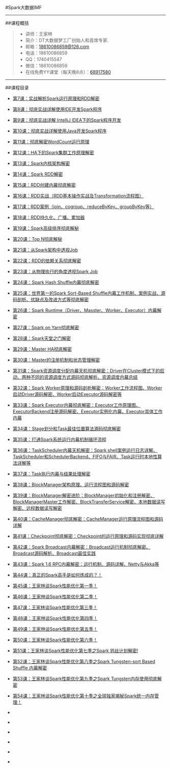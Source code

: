 #Spark大数据IMF

------

##课程概括 
> *  讲师：王家林
> *  简介：DT大数据梦工厂创始人和首席专家.
> *  邮箱：18610086859@126.com
> *  电话：18610086859
> *  QQ：1740415547
> *  微信：18610086859
> * 在线免费YY课堂（每天晚8点）：[68917580](http://www.yy.com/68917580)

------

##课程目录

* [第7课：实战解析Spark运行原理和RDD解密](blog/0007.md)
* [第8课：彻底实战详解使用IDE开发Spark程序](blog/0008.md)
* [第9课：彻底实战详解 IntelliJ IDEA下的Spark程序开发](blog/0009.md)
* [第10课：彻底实战详解使用Java开发Spark程序](blog/0010.md)
* [第11课：彻底解密WordCount运行原理](blog/0011.md)
* [第12课：HA下的Spark集群工作原理解密](blog/0012.md)

* [第13课：Spark内核架构解密](blog/0013.md)
* [第14课：Spark RDD解密](blog/0014.md)
* [第15课：RDD创建内幕彻底解密](blog/0015.md)
* [第16课：RDD实战（RDD基本操作实战及Transformation流程图）](blog/0016.md)
* [第17课：RDD案例（join、cogroup、reduceByKey、groupByKey等）](blog/0017.md)
* [第18课：RDD持久化、广播、累加器](blog/0018.md)
* [第19课：Spark高级排序彻底解秘](blog/0019.md)
* [第20课：Top N彻底解秘](blog/0020.md)
* [第21课：从Spark架构中透视Job](blog/0021.md)
* [第22课：RDD的依赖关系彻底解密](blog/0022.md)
* [第23课：从物理执行的角度透视Spark Job](blog/0023.md)
* [第24课：Spark Hash Shuffle内幕彻底解密](blog/0024.md)
* [第25课：世界第一的Spark Sort-Based Shuffle内幕工作机制、案例实战、源码剖析、优缺点及改进方式等彻底解密](blog/0025.md)
* [第26课：Spark Runtime（Driver、Masster、Worker、Executor）内幕解密](blog/0026.md)
* [第27课：Spark on Yarn彻底解密](blog/0027.md)
* [第28课：Spark天堂之门解密](blog/0028.md)
* [第29课：Master HA彻底解密](blog/0029.md)
* [第30课：Master的注册机制和状态管理解密](blog/0030.md)
* [第31课：Spark资源调度分配内幕天机彻底解密：Driver在Cluster模式下的启动、两种不同的资源调度方式源码彻底解析、资源调度内幕总结](blog/0031.md)
* [第32课：Spark Worker原理和源码剖析解密：Worker工作流程图、Worker启动Driver源码解密、Worker启动Executor源码解密等](blog/0032.md)
* [第33课：Spark Executor内幕彻底解密：Executor工作原理图、ExecutorBackend注册源码解密、Executor实例化内幕、Executor具体工作内幕](blog/0033.md)
* [第34课：Stage划分和Task最佳位置算法源码彻底解密](blog/0034.md)
* [第35课：打通Spark系统运行内幕机制循环流程](blog/0035.md)
* [第36课：TaskScheduler内幕天机解密：Spark shell案例运行日志详解、TaskScheduler和SchedulerBackend、FIFO与FAIR、Task运行时本地性算法详解等](blog/0036.md)
* [第37课：Task执行内幕与结果处理解密](blog/0037.md)
* [第38课：BlockManager架构原理、运行流程图和源码解密](blog/0038.md)
* [第39课：BlockManager解密进阶：BlockManager初始化和注册解密、BlockManagerMaster工作解密、BlockTransferService解密、本地数据读写解密、远程数据读写解密](blog/0039.md)
* [第40课：CacheManager彻底解密：CacheManager运行原理流程图和源码详解](blog/0040.md)
* [第41课：Checkpoint彻底解密：Checkpoint的运行原理和源码实现彻底详解](blog/0041.md)
* [第42课：Spark Broadcast内幕解密：Broadcast运行机制彻底解密、Broadcast源码解析、Broadcast最佳实践](blog/0042.md)
* [第43课：Spark 1.6 RPC内幕解密：运行机制、源码详解、Netty与Akka等](blog/0043.md)

* [第44课：真正的Spark高手是如何炼成的？！](blog/0044.md)
* [第45课：王家林谈Spark性能优化第一季！](blog/0045.md)
* [第46课：王家林谈Spark性能优化第二季！](blog/0046.md)
* [第47课：王家林谈Spark性能优化第三季！](blog/0047.md)
* [第48课：王家林谈Spark性能优化第四季！](blog/0048.md)
* [第49课：王家林谈Spark性能优化第五季！](blog/0049.md)
* [第50课：王家林谈Spark性能优化第六季！](blog/0050.md)
* [第51课：王家林谈Spark性能优化第七季之Spark 钨丝计划解密!](blog/0051.md)
* [第52课：王家林谈Spark性能优化第八季之Spark Tungsten-sort Based Shuffle 内幕解密](blog/0052.md)
* [第53课：王家林谈Spark性能优化第九季之Spark Tungsten内存使用彻底解密](blog/0053.md)
* [第54课：王家林谈Spark性能优化第十季之全球独家揭秘Spark统一内存管理！](blog/0054.md)

* [](blog/0055.md)
* [](blog/0056.md)
* [](blog/0057.md)
* [](blog/0058.md)
* [](blog/0059.md)
* [](blog/0060.md)


